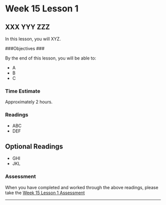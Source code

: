 # Week 15 Lesson 1 #

## XXX YYY ZZZ ##

In this lesson, you will XYZ. 

###Objectives ###

By the end of this lesson, you will be able to:

- A
- B 
- C

### Time Estimate ###

Approximately 2 hours.

### Readings ####

- ABC
- DEF

## Optional Readings ##

- GHI
- JKL
 
### Assessment ###

When you have completed and worked through the above readings, please take the [Week 15 Lesson 1 Assessment][la]

----

[la]: https://learn.illinois.edu/
